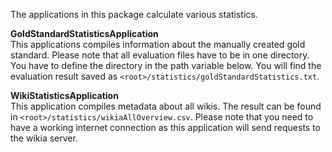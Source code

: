The applications in this package calculate various statistics.

**GoldStandardStatisticsApplication**<br/>
This applications compiles information about the manually created gold standard.
Please note that all evaluation files have to be in one directory.
You have to define the directory in the path variable below.
You will find the evaluation result saved as `<root>/statistics/goldStandardStatistics.txt`.
<br/>

**WikiStatisticsApplication**<br/>
This application compiles metadata about all wikis. The result can be found in 
`<root>/statistics/wikiaAllOverview.csv`. Please note that you need to have a working 
internet connection as this application will send requests to the wikia server.